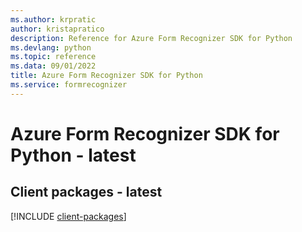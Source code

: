 ```yaml
---
ms.author: krpratic
author: kristapratico
description: Reference for Azure Form Recognizer SDK for Python
ms.devlang: python
ms.topic: reference
ms.data: 09/01/2022
title: Azure Form Recognizer SDK for Python
ms.service: formrecognizer
---
```

# Azure Form Recognizer SDK for Python - latest

## Client packages - latest
[!INCLUDE [client-packages](form-recognizer-client-index.md)]